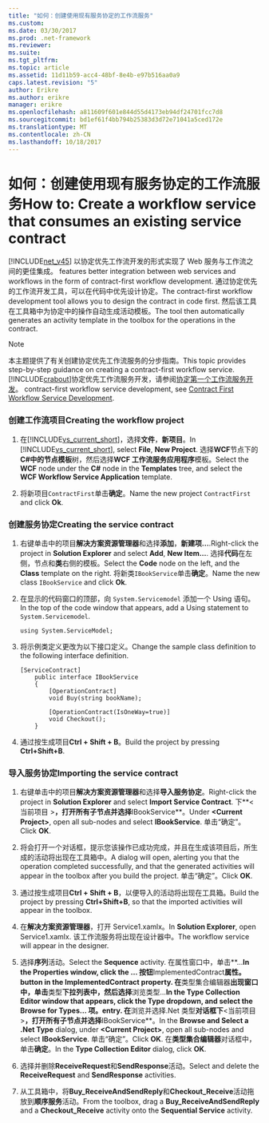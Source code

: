 ```yaml
---
title: "如何：创建使用现有服务协定的工作流服务"
ms.custom: 
ms.date: 03/30/2017
ms.prod: .net-framework
ms.reviewer: 
ms.suite: 
ms.tgt_pltfrm: 
ms.topic: article
ms.assetid: 11d11b59-acc4-48bf-8e4b-e97b516aa0a9
caps.latest.revision: "5"
author: Erikre
ms.author: erikre
manager: erikre
ms.openlocfilehash: a811609f601e844d55d4173eb94df24701fcc7d8
ms.sourcegitcommit: bd1ef61f4bb794b25383d3d72e71041a5ced172e
ms.translationtype: MT
ms.contentlocale: zh-CN
ms.lasthandoff: 10/18/2017
---
```

# <a name="how-to-create-a-workflow-service-that-consumes-an-existing-service-contract"></a><span data-ttu-id="82a87-102">如何：创建使用现有服务协定的工作流服务</span><span class="sxs-lookup"><span data-stu-id="82a87-102">How to: Create a workflow service that consumes an existing service contract</span></span>
[!INCLUDE[net_v45](../../../includes/net-v45-md.md)]<span data-ttu-id="82a87-103"> 以协定优先工作流开发的形式实现了 Web 服务与工作流之间的更佳集成。</span><span class="sxs-lookup"><span data-stu-id="82a87-103"> features better integration between web services and workflows in the form of contract-first workflow development.</span></span> <span data-ttu-id="82a87-104">通过协定优先的工作流开发工具，可以在代码中优先设计协定。</span><span class="sxs-lookup"><span data-stu-id="82a87-104">The contract-first workflow development tool allows you to design the contract in code first.</span></span> <span data-ttu-id="82a87-105">然后该工具在工具箱中为协定中的操作自动生成活动模板。</span><span class="sxs-lookup"><span data-stu-id="82a87-105">The tool then automatically generates an activity template in the toolbox for the operations in the contract.</span></span>  
  
> [!NOTE]
>  <span data-ttu-id="82a87-106">本主题提供了有关创建协定优先工作流服务的分步指南。</span><span class="sxs-lookup"><span data-stu-id="82a87-106">This topic provides step-by-step guidance on creating a contract-first workflow service.</span></span> [!INCLUDE[crabout](../../../includes/crabout-md.md)]<span data-ttu-id="82a87-107">协定优先工作流服务开发，请参阅[协定第一个工作流服务开发](../../../docs/framework/windows-workflow-foundation/contract-first-workflow-service-development.md)。</span><span class="sxs-lookup"><span data-stu-id="82a87-107"> contract-first workflow service development, see [Contract First Workflow Service Development](../../../docs/framework/windows-workflow-foundation/contract-first-workflow-service-development.md).</span></span>  
  
### <a name="creating-the-workflow-project"></a><span data-ttu-id="82a87-108">创建工作流项目</span><span class="sxs-lookup"><span data-stu-id="82a87-108">Creating the workflow project</span></span>  
  
1.  <span data-ttu-id="82a87-109">在[!INCLUDE[vs_current_short](../../../includes/vs-current-short-md.md)]，选择**文件**，**新项目**。</span><span class="sxs-lookup"><span data-stu-id="82a87-109">In [!INCLUDE[vs_current_short](../../../includes/vs-current-short-md.md)], select **File**, **New Project**.</span></span> <span data-ttu-id="82a87-110">选择**WCF**节点下的**C#**中的节点**模板**树，然后选择**WCF 工作流服务应用程序**模板。</span><span class="sxs-lookup"><span data-stu-id="82a87-110">Select the **WCF** node under the **C#** node in the **Templates** tree, and select the **WCF Workflow Service Application** template.</span></span>  
  
2.  <span data-ttu-id="82a87-111">将新项目`ContractFirst`单击**确定**。</span><span class="sxs-lookup"><span data-stu-id="82a87-111">Name the new project `ContractFirst` and click **Ok**.</span></span>  
  
### <a name="creating-the-service-contract"></a><span data-ttu-id="82a87-112">创建服务协定</span><span class="sxs-lookup"><span data-stu-id="82a87-112">Creating the service contract</span></span>  
  
1.  <span data-ttu-id="82a87-113">右键单击中的项目**解决方案资源管理器**和选择**添加**，**新建项...**.</span><span class="sxs-lookup"><span data-stu-id="82a87-113">Right-click the project in **Solution Explorer** and select **Add**, **New Item…**.</span></span> <span data-ttu-id="82a87-114">选择**代码**在左侧，节点和**类**右侧的模板。</span><span class="sxs-lookup"><span data-stu-id="82a87-114">Select the **Code** node on the left, and the **Class** template on the right.</span></span> <span data-ttu-id="82a87-115">将新类`IBookService`单击**确定**。</span><span class="sxs-lookup"><span data-stu-id="82a87-115">Name the new class `IBookService` and click **Ok**.</span></span>  
  
2.  <span data-ttu-id="82a87-116">在显示的代码窗口的顶部，向 `System.Servicemodel` 添加一个 Using 语句。</span><span class="sxs-lookup"><span data-stu-id="82a87-116">In the top of the code window that appears, add a Using statement to `System.Servicemodel`.</span></span>  
  
    ```  
    using System.ServiceModel;  
    ```  
  
3.  <span data-ttu-id="82a87-117">将示例类定义更改为以下接口定义。</span><span class="sxs-lookup"><span data-stu-id="82a87-117">Change the sample class definition to the following interface definition.</span></span>  
  
    ```  
    [ServiceContract]  
        public interface IBookService  
        {  
            [OperationContract]  
            void Buy(string bookName);  
  
            [OperationContract(IsOneWay=true)]  
            void Checkout();  
        }  
    ```  
  
4.  <span data-ttu-id="82a87-118">通过按生成项目**Ctrl + Shift + B**。</span><span class="sxs-lookup"><span data-stu-id="82a87-118">Build the project by pressing **Ctrl+Shift+B**.</span></span>  
  
### <a name="importing-the-service-contract"></a><span data-ttu-id="82a87-119">导入服务协定</span><span class="sxs-lookup"><span data-stu-id="82a87-119">Importing the service contract</span></span>  
  
1.  <span data-ttu-id="82a87-120">右键单击中的项目**解决方案资源管理器**和选择**导入服务协定**。</span><span class="sxs-lookup"><span data-stu-id="82a87-120">Right-click the project in **Solution Explorer** and select **Import Service Contract**.</span></span> <span data-ttu-id="82a87-121">下**\<当前项目 >**，打开所有子节点并选择**IBookService**。</span><span class="sxs-lookup"><span data-stu-id="82a87-121">Under **\<Current Project>**, open all sub-nodes and select **IBookService**.</span></span> <span data-ttu-id="82a87-122">单击“确定”。</span><span class="sxs-lookup"><span data-stu-id="82a87-122">Click **OK**.</span></span>  
  
2.  <span data-ttu-id="82a87-123">将会打开一个对话框，提示您该操作已成功完成，并且在生成该项目后，所生成的活动将出现在工具箱中。</span><span class="sxs-lookup"><span data-stu-id="82a87-123">A dialog will open, alerting you that the operation completed successfully, and that the generated activities will appear in the toolbox after you build the project.</span></span> <span data-ttu-id="82a87-124">单击“确定”。</span><span class="sxs-lookup"><span data-stu-id="82a87-124">Click **OK**.</span></span>  
  
3.  <span data-ttu-id="82a87-125">通过按生成项目**Ctrl + Shift + B**，以便导入的活动将出现在工具箱。</span><span class="sxs-lookup"><span data-stu-id="82a87-125">Build the project by pressing **Ctrl+Shift+B**, so that the imported activities will appear in the toolbox.</span></span>  
  
4.  <span data-ttu-id="82a87-126">在**解决方案资源管理器**，打开 Service1.xamlx。</span><span class="sxs-lookup"><span data-stu-id="82a87-126">In **Solution Explorer**, open Service1.xamlx.</span></span> <span data-ttu-id="82a87-127">该工作流服务将出现在设计器中。</span><span class="sxs-lookup"><span data-stu-id="82a87-127">The workflow service will appear in the designer.</span></span>  
  
5.  <span data-ttu-id="82a87-128">选择**序列**活动。</span><span class="sxs-lookup"><span data-stu-id="82a87-128">Select the **Sequence** activity.</span></span> <span data-ttu-id="82a87-129">在属性窗口中，单击**...**</span><span class="sxs-lookup"><span data-stu-id="82a87-129">In the Properties window, click the **…**</span></span> <span data-ttu-id="82a87-130">按钮**ImplementedContract**属性。</span><span class="sxs-lookup"><span data-stu-id="82a87-130">button in the **ImplementedContract** property.</span></span> <span data-ttu-id="82a87-131">在**类型集合编辑器**出现窗口中，单击**类型**下拉列表中，然后选择**浏览类型...**</span><span class="sxs-lookup"><span data-stu-id="82a87-131">In the **Type Collection Editor** window that appears, click the **Type** dropdown, and select the **Browse for Types…**</span></span> <span data-ttu-id="82a87-132">项。</span><span class="sxs-lookup"><span data-stu-id="82a87-132">entry.</span></span> <span data-ttu-id="82a87-133">在**浏览并选择.Net 类型**对话框下**\<当前项目 >**，打开所有子节点并选择**IBookService**。</span><span class="sxs-lookup"><span data-stu-id="82a87-133">In the **Browse and Select a .Net Type** dialog, under **\<Current Project>**, open all sub-nodes and select **IBookService**.</span></span> <span data-ttu-id="82a87-134">单击“确定”。</span><span class="sxs-lookup"><span data-stu-id="82a87-134">Click **OK**.</span></span> <span data-ttu-id="82a87-135">在**类型集合编辑器**对话框中，单击**确定**。</span><span class="sxs-lookup"><span data-stu-id="82a87-135">In the **Type Collection Editor** dialog, click **OK**.</span></span>  
  
6.  <span data-ttu-id="82a87-136">选择并删除**ReceiveRequest**和**SendResponse**活动。</span><span class="sxs-lookup"><span data-stu-id="82a87-136">Select and delete the **ReceiveRequest** and **SendResponse** activities.</span></span>  
  
7.  <span data-ttu-id="82a87-137">从工具箱中，将**Buy_ReceiveAndSendReply**和**Checkout_Receive**活动拖放到**顺序服务**活动。</span><span class="sxs-lookup"><span data-stu-id="82a87-137">From the toolbox, drag a **Buy_ReceiveAndSendReply** and a **Checkout_Receive** activity onto the **Sequential Service** activity.</span></span>

